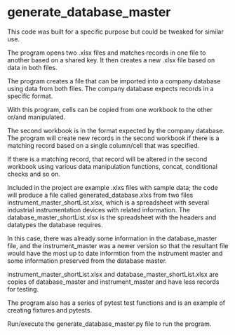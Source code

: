 # generate_database_master
This code was built for a specific purpose but could be tweaked for similar use.

The program opens two  .xlsx files and matches records in one file to another based on a shared key.
It then creates a new .xlsx file based on data in both files.

The program creates a file that can be imported into a company database using data from both files.
The company database expects records in a specific format.

With this program, cells can be copied from one workbook to the other or/and manipulated.

The second workbook is in the format expected by the company database.
The program will create new records in the second workbook if there is a matching record based on a single column/cell that was specified.

If there is a matching record, that record will be altered in the second workbook using
various data manipulation functions, concat, conditional checks and so on.

Included in the project are example .xlxs files with sample data; the code will produce a file called generated_database.xlxs from
two files instrument_master_shortList.xlsx, which is a spreadsheet with several industrial instrumentation devices with related information. The database_master_shortList.xlsx is the spreadsheet with the headers and datatypes the database requires.

In this case, there was already some information in the database_master file, and the instrument_master was a newer version so that the resultant file would have the most up to date informtion from the instrument master and some information preserved from the database master.

instrument_master_shortList.xlsx and database_master_shortList.xlsx are copies of database_master and instrument_master and have less records for testing.

The program also has a series of pytest test functions and is an example of creating fixtures and pytests.

Run/execute the generate_database_master.py file to run the program.



